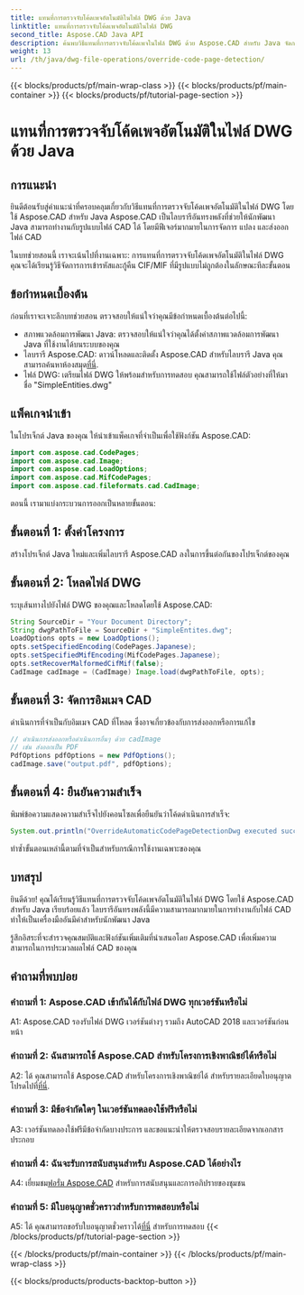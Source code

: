 ```yaml
---
title: แทนที่การตรวจจับโค้ดเพจอัตโนมัติในไฟล์ DWG ด้วย Java
linktitle: แทนที่การตรวจจับโค้ดเพจอัตโนมัติในไฟล์ DWG
second_title: Aspose.CAD Java API
description: ค้นพบวิธีแทนที่การตรวจจับโค้ดเพจในไฟล์ DWG ด้วย Aspose.CAD สำหรับ Java จัดการการเข้ารหัสและกู้คืน CIF/MIF ที่มีรูปแบบไม่ถูกต้องได้อย่างมีประสิทธิภาพ
weight: 13
url: /th/java/dwg-file-operations/override-code-page-detection/
---
```


{{< blocks/products/pf/main-wrap-class >}}
{{< blocks/products/pf/main-container >}}
{{< blocks/products/pf/tutorial-page-section >}}

# แทนที่การตรวจจับโค้ดเพจอัตโนมัติในไฟล์ DWG ด้วย Java

## การแนะนำ

ยินดีต้อนรับสู่คำแนะนำที่ครอบคลุมเกี่ยวกับวิธีแทนที่การตรวจจับโค้ดเพจอัตโนมัติในไฟล์ DWG โดยใช้ Aspose.CAD สำหรับ Java Aspose.CAD เป็นไลบรารีอันทรงพลังที่ช่วยให้นักพัฒนา Java สามารถทำงานกับรูปแบบไฟล์ CAD ได้ โดยมีฟีเจอร์มากมายในการจัดการ แปลง และส่งออกไฟล์ CAD

ในบทช่วยสอนนี้ เราจะเน้นไปที่งานเฉพาะ: การแทนที่การตรวจจับโค้ดเพจอัตโนมัติในไฟล์ DWG คุณจะได้เรียนรู้วิธีจัดการการเข้ารหัสและกู้คืน CIF/MIF ที่มีรูปแบบไม่ถูกต้องในลักษณะทีละขั้นตอน

## ข้อกำหนดเบื้องต้น

ก่อนที่เราจะเจาะลึกบทช่วยสอน ตรวจสอบให้แน่ใจว่าคุณมีข้อกำหนดเบื้องต้นต่อไปนี้:

- สภาพแวดล้อมการพัฒนา Java: ตรวจสอบให้แน่ใจว่าคุณได้ตั้งค่าสภาพแวดล้อมการพัฒนา Java ที่ใช้งานได้บนระบบของคุณ
- ไลบรารี Aspose.CAD: ดาวน์โหลดและติดตั้ง Aspose.CAD สำหรับไลบรารี Java คุณสามารถค้นหาห้องสมุด[ที่นี่](https://releases.aspose.com/cad/java/).
- ไฟล์ DWG: เตรียมไฟล์ DWG ให้พร้อมสำหรับการทดสอบ คุณสามารถใช้ไฟล์ตัวอย่างที่ให้มาชื่อ "SimpleEntities.dwg"

## แพ็คเกจนำเข้า

ในโปรเจ็กต์ Java ของคุณ ให้นำเข้าแพ็คเกจที่จำเป็นเพื่อใช้ฟังก์ชัน Aspose.CAD:

```java
import com.aspose.cad.CodePages;
import com.aspose.cad.Image;
import com.aspose.cad.LoadOptions;
import com.aspose.cad.MifCodePages;
import com.aspose.cad.fileformats.cad.CadImage;
```

ตอนนี้ เรามาแบ่งกระบวนการออกเป็นหลายขั้นตอน:

## ขั้นตอนที่ 1: ตั้งค่าโครงการ

สร้างโปรเจ็กต์ Java ใหม่และเพิ่มไลบรารี Aspose.CAD ลงในการขึ้นต่อกันของโปรเจ็กต์ของคุณ

## ขั้นตอนที่ 2: โหลดไฟล์ DWG

ระบุเส้นทางไปยังไฟล์ DWG ของคุณและโหลดโดยใช้ Aspose.CAD:

```java
String SourceDir = "Your Document Directory";
String dwgPathToFile = SourceDir + "SimpleEntites.dwg";
LoadOptions opts = new LoadOptions();
opts.setSpecifiedEncoding(CodePages.Japanese);
opts.setSpecifiedMifEncoding(MifCodePages.Japanese);
opts.setRecoverMalformedCifMif(false);
CadImage cadImage = (CadImage) Image.load(dwgPathToFile, opts);
```

## ขั้นตอนที่ 3: จัดการอิมเมจ CAD

ดำเนินการที่จำเป็นกับอิมเมจ CAD ที่โหลด ซึ่งอาจเกี่ยวข้องกับการส่งออกหรือการแก้ไข

```java
// ดำเนินการส่งออกหรือดำเนินการอื่นๆ ด้วย cadImage
// เช่น ส่งออกเป็น PDF
PdfOptions pdfOptions = new PdfOptions();
cadImage.save("output.pdf", pdfOptions);
```

## ขั้นตอนที่ 4: ยืนยันความสำเร็จ

พิมพ์ข้อความแสดงความสำเร็จไปยังคอนโซลเพื่อยืนยันว่าโค้ดดำเนินการสำเร็จ:

```java
System.out.println("OverrideAutomaticCodePageDetectionDwg executed successfully");
```

ทำซ้ำขั้นตอนเหล่านี้ตามที่จำเป็นสำหรับกรณีการใช้งานเฉพาะของคุณ

## บทสรุป

ยินดีด้วย! คุณได้เรียนรู้วิธีแทนที่การตรวจจับโค้ดเพจอัตโนมัติในไฟล์ DWG โดยใช้ Aspose.CAD สำหรับ Java เรียบร้อยแล้ว ไลบรารีอันทรงพลังนี้มีความสามารถมากมายในการทำงานกับไฟล์ CAD ทำให้เป็นเครื่องมืออันมีค่าสำหรับนักพัฒนา Java

รู้สึกอิสระที่จะสำรวจคุณสมบัติและฟังก์ชันเพิ่มเติมที่นำเสนอโดย Aspose.CAD เพื่อเพิ่มความสามารถในการประมวลผลไฟล์ CAD ของคุณ

## คำถามที่พบบ่อย

### คำถามที่ 1: Aspose.CAD เข้ากันได้กับไฟล์ DWG ทุกเวอร์ชันหรือไม่

A1: Aspose.CAD รองรับไฟล์ DWG เวอร์ชันต่างๆ รวมถึง AutoCAD 2018 และเวอร์ชันก่อนหน้า

### คำถามที่ 2: ฉันสามารถใช้ Aspose.CAD สำหรับโครงการเชิงพาณิชย์ได้หรือไม่

 A2: ได้ คุณสามารถใช้ Aspose.CAD สำหรับโครงการเชิงพาณิชย์ได้ สำหรับรายละเอียดใบอนุญาต โปรดไปที่[ที่นี่](https://purchase.aspose.com/buy).

### คำถามที่ 3: มีข้อจำกัดใดๆ ในเวอร์ชันทดลองใช้ฟรีหรือไม่

A3: เวอร์ชันทดลองใช้ฟรีมีข้อจำกัดบางประการ และขอแนะนำให้ตรวจสอบรายละเอียดจากเอกสารประกอบ

### คำถามที่ 4: ฉันจะรับการสนับสนุนสำหรับ Aspose.CAD ได้อย่างไร

 A4: เยี่ยมชม[ฟอรั่ม Aspose.CAD](https://forum.aspose.com/c/cad/19) สำหรับการสนับสนุนและการอภิปรายของชุมชน

### คำถามที่ 5: มีใบอนุญาตชั่วคราวสำหรับการทดสอบหรือไม่

 A5: ได้ คุณสามารถขอรับใบอนุญาตชั่วคราวได้[ที่นี่](https://purchase.aspose.com/temporary-license/) สำหรับการทดสอบ
{{< /blocks/products/pf/tutorial-page-section >}}

{{< /blocks/products/pf/main-container >}}
{{< /blocks/products/pf/main-wrap-class >}}

{{< blocks/products/products-backtop-button >}}
